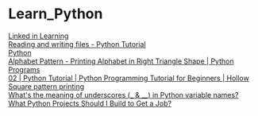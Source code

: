 # Learn_Python

[Linked in Learning ](https://opportunity.linkedin.com/skills-for-in-demand-jobs/software-developer?fbclid=IwAR08Y5SYGetFl6dauxWOsGfyxDCjp_YN65klgB9LvjcrbZHy4HW3ydoPMt8)<br>
[Reading and writing files - Python Tutorial](https://www.linkedin.com/learning/learning-python/reading-and-writing-files?autoplay=true&trk=learning-course_tocItem&upsellOrderOrigin=li-softwaredev-python-en)<br>
[Python](https://www.linkedin.com/learning/topics/python?trk=video_title_to_software_topic&upsellOrderOrigin=li-softwaredev-python-en)<br>
[Alphabet Pattern - Printing Alphabet in Right Triangle Shape | Python Programs](https://www.youtube.com/watch?v=5605NysRJCU)<br>
[02 | Python Tutorial | Python Programming Tutorial for Beginners | Hollow Square pattern printing](https://www.youtube.com/watch?v=tAD7_VhQmk4https://www.youtube.com/watch?v=tAD7_VhQmk4)<br>
[What's the meaning of underscores (_ & __) in Python variable names?](https://www.youtube.com/watch?v=ALZmCy2u0jQ)<br>
[What Python Projects Should I Build to Get a Job?](https://www.youtube.com/watch?v=p-89r5QvQvQ&list=RDCMUCI0vQvr9aFn27yR6Ej6n5UA&index=4)<br>
[]()<br>
[]()<br>
